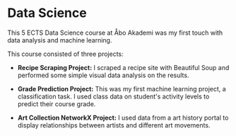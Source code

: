 # Data Science

<p>This 5 ECTS Data Science course at Åbo Akademi was my first touch with data analysis and machine learning.</p>

<p>This course consisted of three projects:</p>

<ul>
  <li><p><b>Recipe Scraping Project:</b> I scraped a recipe site with Beautiful Soup and performed some simple visual data analysis on the results.</p></li>
  <li><p><b>Grade Prediction Project:</b> This was my first machine learning project, a classification task. I used class data on student's activity levels to predict their course grade.</p></li>
  <li><p><b>Art Collection NetworkX Project:</b> I used data from a art history portal to display relationships between artists and different art movements.</p></li>
</ul>

